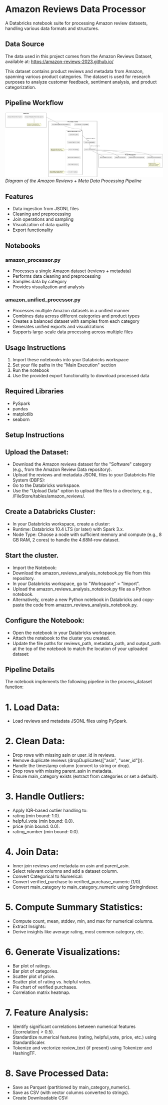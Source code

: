 # Amazon Reviews Data Processor
A Databricks notebook suite for processing Amazon review datasets, handling various data formats and structures.

## Data Source
The data used in this project comes from the Amazon Reviews Dataset, available at:
https://amazon-reviews-2023.github.io/

This dataset contains product reviews and metadata from Amazon, spanning various product categories. The dataset is used for research purposes to analyze customer feedback, sentiment analysis, and product categorization.

## Pipeline Workflow
![Amazon Data Processing Pipeline](pipeline_diagram.png)
*Diagram of the Amazon Reviews + Meta Data Processing Pipeline*

## Features
- Data ingestion from JSONL files
- Cleaning and preprocessing
- Join operations and sampling
- Visualization of data quality
- Export functionality

## Notebooks

### amazon_processor.py
- Processes a single Amazon dataset (reviews + metadata)
- Performs data cleaning and preprocessing
- Samples data by category
- Provides visualization and analysis

### amazon_unified_processor.py
- Processes multiple Amazon datasets in a unified manner
- Combines data across different categories and product types
- Creates a balanced dataset with samples from each category
- Generates unified exports and visualizations
- Supports large-scale data processing across multiple files

## Usage Instructions
1. Import these notebooks into your Databricks workspace
2. Set your file paths in the "Main Execution" section
3. Run the notebook
4. Use the provided export functionality to download processed data

## Required Libraries
- PySpark
- pandas
- matplotlib
- seaborn

## Setup Instructions

## Upload the Dataset:
- Download the Amazon reviews dataset for the "Software" category (e.g., from the Amazon Review Data repository).
- Upload the reviews and metadata JSONL files to your Databricks File System (DBFS):
- Go to the Databricks workspace.
- Use the "Upload Data" option to upload the files to a directory, e.g., /FileStore/tables/amazon_reviews/.

## Create a Databricks Cluster:
- In your Databricks workspace, create a cluster:
- Runtime: Databricks 10.4 LTS (or later) with Spark 3.x.
- Node Type: Choose a node with sufficient memory and compute (e.g., 8 GB RAM, 2 cores) to handle the 4.68M-row dataset.

## Start the cluster.
- Import the Notebook:
- Download the amazon_reviews_analysis_notebook.py file from this repository.
- In your Databricks workspace, go to "Workspace" > "Import".
- Upload the amazon_reviews_analysis_notebook.py file as a Python notebook.
- Alternatively, create a new Python notebook in Databricks and copy-paste the code from amazon_reviews_analysis_notebook.py.

## Configure the Notebook:
- Open the notebook in your Databricks workspace.
- Attach the notebook to the cluster you created.
- Update the file paths for reviews_path, metadata_path, and output_path at the top of the notebook to match the location of your uploaded dataset:

## Pipeline Details
The notebook implements the following pipeline in the process_dataset function:

# 1. Load Data:
- Load reviews and metadata JSONL files using PySpark.
# 2. Clean Data:
- Drop rows with missing asin or user_id in reviews.
- Remove duplicate reviews (dropDuplicates(["asin", "user_id"])).
- Handle the timestamp column (convert to string or drop).
- Drop rows with missing parent_asin in metadata.
- Ensure main_category exists (extract from categories or set a default).
# 3. Handle Outliers:
- Apply IQR-based outlier handling to:
- rating (min bound: 1.0).
- helpful_vote (min bound: 0.0).
- price (min bound: 0.0).
- rating_number (min bound: 0.0).
# 4. Join Data:
- Inner join reviews and metadata on asin and parent_asin.
- Select relevant columns and add a dataset column.
- Convert Categorical to Numerical:
- Convert verified_purchase to verified_purchase_numeric (1/0).
- Convert main_category to main_category_numeric using StringIndexer.
# 5. Compute Summary Statistics:
- Compute count, mean, stddev, min, and max for numerical columns.
- Extract Insights:
- Derive insights like average rating, most common category, etc.
# 6. Generate Visualizations:
- Bar plot of ratings.
- Bar plot of categories.
- Scatter plot of price.
- Scatter plot of rating vs. helpful votes.
- Pie chart of verified purchases.
- Correlation matrix heatmap.
# 7. Feature Analysis:
- Identify significant correlations between numerical features (|correlation| > 0.5).
- Standardize numerical features (rating, helpful_vote, price, etc.) using StandardScaler.
- Tokenize and vectorize review_text (if present) using Tokenizer and HashingTF.
# 8. Save Processed Data:
- Save as Parquet (partitioned by main_category_numeric).
- Save as CSV (with vector columns converted to strings).
- Create Downloadable CSV:
